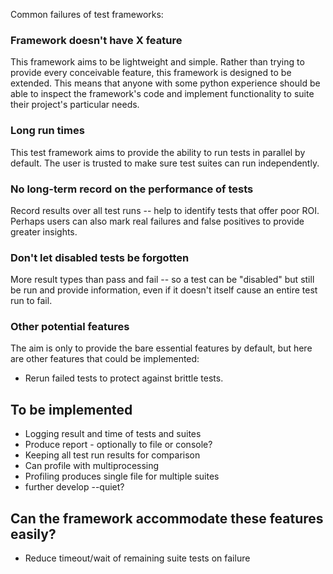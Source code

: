 Common failures of test frameworks:

### Framework doesn't have X feature

This framework aims to be lightweight and simple. Rather than trying to provide every conceivable feature, this framework is designed to be extended. This means that anyone with some python experience should be able to inspect the framework's code and implement functionality to suite their project's particular needs. 

### Long run times

This test framework aims to provide the ability to run tests in parallel by default. The user is trusted to make sure test suites can run independently.

### No long-term record on the performance of tests

Record results over all test runs -- help to identify tests that offer poor ROI. Perhaps users can also mark real failures and false positives to provide greater insights.

### Don't let disabled tests be forgotten

More result types than pass and fail -- so a test can be "disabled" but still be run and provide information, even if it doesn't itself cause an entire test run to fail.

### Other potential features

The aim is only to provide the bare essential features by default, but here are other features that could be implemented:

- Rerun failed tests to protect against brittle tests.

## To be implemented

- Logging result and time of tests and suites
- Produce report - optionally to file or console?
- Keeping all test run results for comparison
- Can profile with multiprocessing
- Profiling produces single file for multiple suites
- further develop --quiet?

## Can the framework accommodate these features easily?

- Reduce timeout/wait of remaining suite tests on failure
